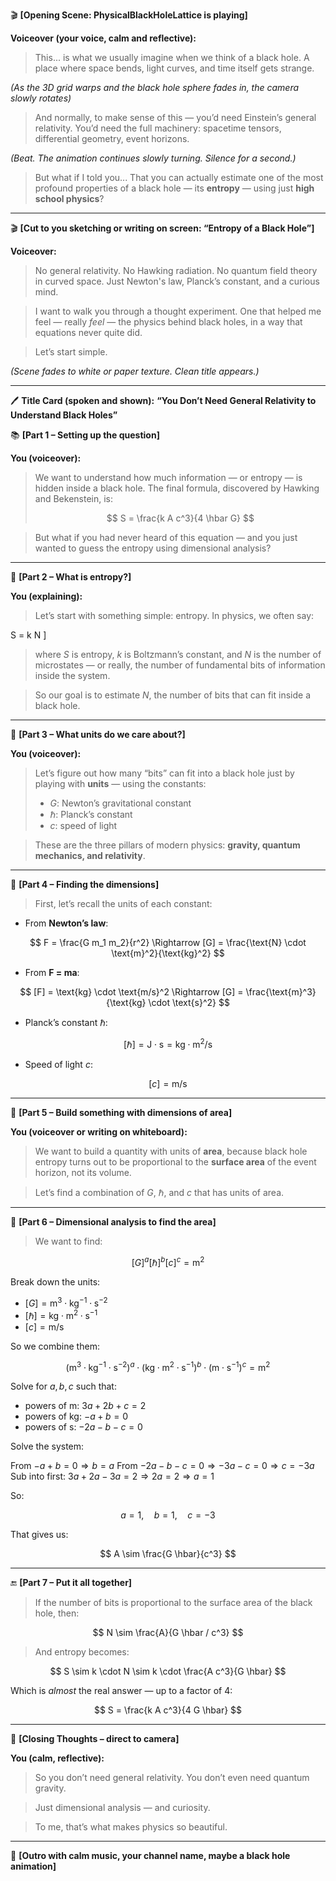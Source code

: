 
🎬 **\[Opening Scene: PhysicalBlackHoleLattice is playing]**

**Voiceover (your voice, calm and reflective):**

> This... is what we usually imagine when we think of a black hole.
> A place where space bends, light curves, and time itself gets strange.

*(As the 3D grid warps and the black hole sphere fades in, the camera slowly rotates)*

> And normally, to make sense of this — you’d need Einstein’s general relativity.
> You’d need the full machinery: spacetime tensors, differential geometry, event horizons.

*(Beat. The animation continues slowly turning. Silence for a second.)*

> But what if I told you...
> That you can actually estimate one of the most profound properties of a black hole — its **entropy** — using just **high school physics**?

---

🎬 **\[Cut to you sketching or writing on screen: “Entropy of a Black Hole”]**

**Voiceover:**

> No general relativity. No Hawking radiation. No quantum field theory in curved space.
> Just Newton's law, Planck’s constant, and a curious mind.

> I want to walk you through a thought experiment. One that helped me feel — really *feel* — the physics behind black holes, in a way that equations never quite did.

> Let’s start simple.

*(Scene fades to white or paper texture. Clean title appears.)*

---

🖊️ **Title Card (spoken and shown):**
**“You Don’t Need General Relativity to Understand Black Holes”**


📚 **\[Part 1 – Setting up the question]**

**You (voiceover):**

> We want to understand how much information — or entropy — is hidden inside a black hole.
> The final formula, discovered by Hawking and Bekenstein, is:
>
> $$ S = \frac{k A c^3}{4 \hbar G} $$


> But what if you had never heard of this equation — and you just wanted to guess the entropy using dimensional analysis?

---

🧠 **\[Part 2 – What is entropy?]**

**You (explaining):**

> Let’s start with something simple: entropy. In physics, we often say:
>
> $$
> $$

S = k N
]

> where $S$ is entropy, $k$ is Boltzmann’s constant, and $N$ is the number of microstates — or really, the number of fundamental bits of information inside the system.

> So our goal is to estimate $N$, the number of bits that can fit inside a black hole.

---

🧪 **\[Part 3 – What units do we care about?]**

**You (voiceover):**

> Let’s figure out how many “bits” can fit into a black hole just by playing with **units** — using the constants:
>
> * $G$: Newton’s gravitational constant
> * $\hbar$: Planck’s constant
> * $c$: speed of light

> These are the three pillars of modern physics: **gravity, quantum mechanics, and relativity**.

---

🧲 **\[Part 4 – Finding the dimensions]**

> First, let’s recall the units of each constant:

* From **Newton’s law**:

$$
F = \frac{G m_1 m_2}{r^2} \Rightarrow [G] = \frac{\text{N} \cdot \text{m}^2}{\text{kg}^2}
$$

* From **F = ma**:

$$
[F] = \text{kg} \cdot \text{m/s}^2
\Rightarrow [G] = \frac{\text{m}^3}{\text{kg} \cdot \text{s}^2}
$$

* Planck’s constant $\hbar$:

$$
[\hbar] = \text{J} \cdot \text{s} = \text{kg} \cdot \text{m}^2 / \text{s}
$$

* Speed of light $c$:

$$
[c] = \text{m/s}
$$

---

🧮 **\[Part 5 – Build something with dimensions of area]**

**You (voiceover or writing on whiteboard):**

> We want to build a quantity with units of **area**, because black hole entropy turns out to be proportional to the **surface area** of the event horizon, not its volume.

> Let’s find a combination of $G$, $\hbar$, and $c$ that has units of area.

---

🧮 **\[Part 6 – Dimensional analysis to find the area]**

> We want to find:

$$
[G]^a [\hbar]^b [c]^c = \text{m}^2
$$

Break down the units:

* $[G] = \text{m}^3 \cdot \text{kg}^{-1} \cdot \text{s}^{-2}$
* $[\hbar] = \text{kg} \cdot \text{m}^2 \cdot \text{s}^{-1}$
* $[c] = \text{m/s}$

So we combine them:

$$
(\text{m}^3 \cdot \text{kg}^{-1} \cdot \text{s}^{-2})^a 
\cdot 
(\text{kg} \cdot \text{m}^2 \cdot \text{s}^{-1})^b 
\cdot 
(\text{m} \cdot \text{s}^{-1})^c 
= \text{m}^2
$$

Solve for $a, b, c$ such that:

* powers of m: $3a + 2b + c = 2$
* powers of kg: $-a + b = 0$
* powers of s: $-2a - b - c = 0$

Solve the system:

From $-a + b = 0 \Rightarrow b = a$
From $-2a - b - c = 0 \Rightarrow -3a - c = 0 \Rightarrow c = -3a$
Sub into first:
$3a + 2a -3a = 2 \Rightarrow 2a = 2 \Rightarrow a = 1$

So:

$$
a = 1, \quad b = 1, \quad c = -3
$$

That gives us:

$$
A \sim \frac{G \hbar}{c^3}
$$

---

🔚 **\[Part 7 – Put it all together]**

> If the number of bits is proportional to the surface area of the black hole, then:

$$
N \sim \frac{A}{G \hbar / c^3}
$$

> And entropy becomes:

$$
S \sim k \cdot N \sim k \cdot \frac{A c^3}{G \hbar}
$$

Which is *almost* the real answer — up to a factor of 4:

$$
S = \frac{k A c^3}{4 G \hbar}
$$

---

📌 **\[Closing Thoughts – direct to camera]**

**You (calm, reflective):**

> So you don’t need general relativity.
> You don’t even need quantum gravity.

> Just dimensional analysis — and curiosity.

> To me, that’s what makes physics so beautiful.

---

🎵 **\[Outro with calm music, your channel name, maybe a black hole animation]**

